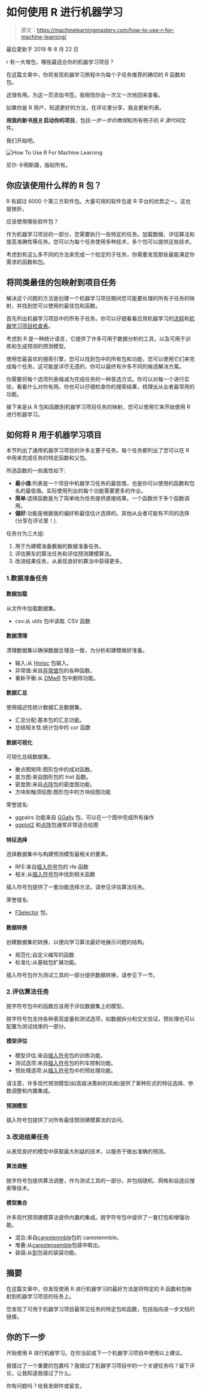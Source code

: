 # 如何使用 R 进行机器学习

> 原文：<https://machinelearningmastery.com/how-to-use-r-for-machine-learning/>

最后更新于 2019 年 8 月 22 日

r 有一大堆包，哪些最适合你的机器学习项目？

在这篇文章中，你将发现机器学习旅程中为每个子任务推荐的确切的 R 函数和包。

这很有用。为这一页添加书签。我相信你会一次又一次地回来查看。

如果你是 R 用户，知道更好的方法，在评论里分享，我会更新列表。

**用我的新书[用 R](https://machinelearningmastery.com/machine-learning-with-r/) 启动你的项目**，包括*一步一步的教程*和所有例子的 *R 源代码*文件。

我们开始吧。

![How To Use R For Machine Learning](img/a1b370e34760a15f2ecf90ad60c1b712.png)

尼尔·卡明斯摄，版权所有。

## 你应该使用什么样的 R 包？

R 有超过 6000 个第三方软件包。大量可用的软件包是 R 平台的优势之一。这也是挫折。

应该使用哪些软件包？

作为机器学习项目的一部分，您需要执行一些特定的任务。加载数据、评估算法和提高准确性等任务。您可以为每个任务使用多种技术，多个包可以提供这些技术。

考虑到有这么多不同的方法来完成一个给定的子任务，你需要发现那些最能满足你需求的函数和包。

## 将同类最佳的包映射到项目任务

解决这个问题的方法是创建一个机器学习项目期间您可能要处理的所有子任务的映射，并找到您可以使用的最佳包和函数。

首先列出机器学习项目中的所有子任务。你可以仔细看看应用机器学习的[流程](https://machinelearningmastery.com/process-for-working-through-machine-learning-problems/)和[机器学习项目检查表](https://machinelearningmastery.com/machine-learning-checklist/)。

考虑到 R 是一种统计语言，它提供了许多可用于数据分析的工具，以及可用于训练和生成预测的预测模型。

使用您最喜欢的搜索引擎，您可以找到包中的所有包和功能，您可以使用它们来完成每个任务。这可能是详尽无遗的，你可以最终有许多不同的候选解决方案。

你需要将每个选项列表缩减为完成任务的一种首选方式。你可以对每一个进行实验，看看什么对你有用。你也可以仔细检查你的搜索结果，梳理出从业者最常用的功能。

接下来是从 R 包和函数到机器学习项目任务的映射，您可以使用它来开始使用 R 进行机器学习。

## 如何将 R 用于机器学习项目

本节列出了通用机器学习项目的许多主要子任务。每个任务都列出了您可以在 R 中用来完成任务的特定函数和父包。

所选函数的一些属性如下:

*   **最小值**:列表是一个项目中机器学习任务的最低值，也是你可以使用的函数和包名的最低值。实际使用列出的每个功能需要更多的作业。
*   **简单**:选择函数是为了简单地为任务提供直接结果。一个函数优于多个函数调用。
*   **偏好**:功能是根据我的偏好和最佳估计选择的。其他从业者可能有不同的选择(分享在评论里！).

任务分为三大组:

1.  用于为建模准备数据的数据准备任务。
2.  评估赛车的算法任务和评估预测建模算法。
3.  改进结果任务，从表现良好的算法中获得更多。

### 1.数据准备任务

#### 数据加载

从文件中加载数据集。

*   csv:从 utils 包中读取. CSV 函数

#### 数据清理

清理数据集以确保数据合理且一致，为分析和建模做好准备。

*   输入:从 [Hmisc](https://cran.r-project.org/web/packages/Hmisc/index.html) 包输入。
*   异常值:来自[异常值](https://cran.r-project.org/web/packages/outliers/index.html)包的各种函数。
*   重新平衡:从 [DMwR](https://cran.r-project.org/web/packages/DMwR/index.html) 包中删除功能。

#### 数据汇总

使用描述性统计数据汇总数据集。

*   汇总分配:基本包的汇总功能。
*   总结相关性:统计包中的 cor 函数

#### 数据可视化

可视化总结数据集。

*   散点图矩阵:图形包中的成对函数。
*   直方图:来自图形包的 hist 函数。
*   密度图:来自[点阵](https://cran.r-project.org/web/packages/lattice/index.html)包的密度图功能。
*   方块和触须绘图:图形包中的方块绘图功能

荣誉提名:

*   ggpairs 功能来自 [GGally](https://cran.r-project.org/web/packages/GGally/index.html) 包，可以在一个图中完成所有操作
*   [ggplot2](https://cran.r-project.org/web/packages/ggplot2/index.html) 和[点阵](https://cran.r-project.org/web/packages/lattice/index.html)包通常非常适合绘图

#### 特征选择

选择数据集中与构建预测模型最相关的要素。

*   RFE:来自[插入符号](https://cran.r-project.org/web/packages/caret/index.html)包的 rfe 函数
*   相关:从[插入符号](https://cran.r-project.org/web/packages/caret/index.html)包中找到相关函数

插入符号包提供了一套功能选择方法，请参见评估算法任务。

荣誉提名:

*   [FSelector](https://cran.r-project.org/web/packages/FSelector/index.html) 包。

#### 数据转换

创建数据集的转换，以便向学习算法最好地展示问题的结构。

*   规范化:自定义编写的函数
*   标准化:从基础包扩展功能。

插入符号包作为测试工具的一部分提供数据转换，请参见下一节。

### 2.评估算法任务

脱字符号包中的函数应该用于评估数据集上的模型。

脱字符号包支持各种表现度量和测试选项，如数据拆分和交叉验证。预处理也可以配置为测试线束的一部分。

#### 模型评估

*   模型评估:来自[插入符号](https://cran.r-project.org/web/packages/caret/index.html)包的训练功能。
*   测试选项:来自[插入符号](https://cran.r-project.org/web/packages/caret/index.html)包的列车控制功能。
*   预处理选项:从[插入符号](https://cran.r-project.org/web/packages/caret/index.html)包中的预处理功能。

请注意，许多现代预测模型(如高级决策树的风格)提供了某种形式的特征选择、参数调整和内置集成。

#### 预测模型

插入符号包提供了对所有最佳预测建模算法的访问。

### 3.改进结果任务

从表现良好的模型中获取最大利益的技术，以服务于做出准确的预测。

#### 算法调整

脱字符号包提供算法调整，作为测试工具的一部分，并包括随机、网格和自适应搜索等技术。

#### 模型集合

许多现代预测建模算法提供内置的集成。脱字符号包中提供了一套打包和增强功能。

*   混合:来自[carestenmble](https://cran.r-project.org/web/packages/caretEnsemble/index.html)包的 carestenmble。
*   堆叠:从[carestensemble](https://cran.r-project.org/web/packages/caretEnsemble/index.html)包装中取出。
*   装袋:从[到](https://cran.r-project.org/web/packages/ipred/index.html)包装的装袋功能。

## 摘要

在这篇文章中，你发现使用 R 进行机器学习的最好方法是将特定的 R 函数和包映射到机器学习项目的任务上。

您发现了可用于机器学习项目最常见任务的特定包和函数，包括指向进一步文档的链接。

## 你的下一步

开始使用 R 进行机器学习。在你当前或下一个机器学习项目中使用以上建议。

我错过了一个重要的包裹吗？我错过了机器学习项目中的一个关键任务吗？留下评论，让我知道我错过了什么。

你有问题吗？给我发邮件或留言。